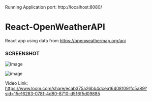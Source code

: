 Running Application port: http://localhost:8080/

# React-OpenWeatherAPI
React app using data from https://openweathermap.org/api


### SCREENSHOT

![Image](<OpenWheatherAPI-2024-05-25 203801.jpg>)

![image](https://github.com/Ankit17028/OpenWeatherAPI-Application/assets/84226644/2c67b843-4aee-4f66-83cb-fc328dfa32df)


Video Link: https://www.loom.com/share/ecab375a26bb4dcea164081091fc5a89?sid=15e16283-078f-4d80-8710-d516f5d09885
